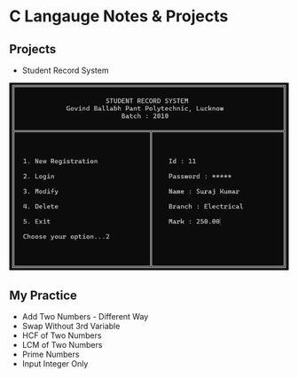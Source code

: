 # C Langauge Notes & Projects

## Projects

- Student Record System

![alt Project_screenshot](https://github.com/suraj28j/C/blob/main/Project%20Screenshot%20.png)

## My Practice

- Add Two Numbers - Different Way 
- Swap Without 3rd Variable
- HCF of Two Numbers
- LCM of Two Numbers
- Prime Numbers
- Input Integer Only